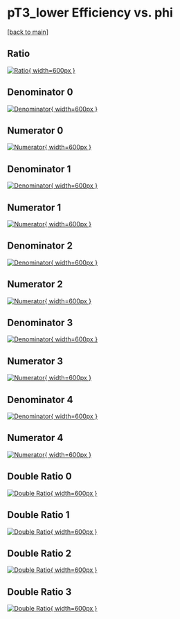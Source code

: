 # pT3_lower Efficiency vs. phi

[[back to main](./)]



## Ratio

[![Ratio](../mtv/var/pT3_lower_loweta_321_0_eff_phi.png){ width=600px }](../mtv/var/pT3_lower_loweta_321_0_eff_phi.pdf)

## Denominator 0

[![Denominator](../mtv/den/pT3_lower_loweta_321_0_eff_phi_den0.png){ width=600px }](../mtv/den/pT3_lower_loweta_321_0_eff_phi_den0.pdf)

## Numerator 0

[![Numerator](../mtv/num/pT3_lower_loweta_321_0_eff_phi_num0.png){ width=600px }](../mtv/num/pT3_lower_loweta_321_0_eff_phi_num0.pdf)

## Denominator 1

[![Denominator](../mtv/den/pT3_lower_loweta_321_0_eff_phi_den1.png){ width=600px }](../mtv/den/pT3_lower_loweta_321_0_eff_phi_den1.pdf)

## Numerator 1

[![Numerator](../mtv/num/pT3_lower_loweta_321_0_eff_phi_num1.png){ width=600px }](../mtv/num/pT3_lower_loweta_321_0_eff_phi_num1.pdf)

## Denominator 2

[![Denominator](../mtv/den/pT3_lower_loweta_321_0_eff_phi_den2.png){ width=600px }](../mtv/den/pT3_lower_loweta_321_0_eff_phi_den2.pdf)

## Numerator 2

[![Numerator](../mtv/num/pT3_lower_loweta_321_0_eff_phi_num2.png){ width=600px }](../mtv/num/pT3_lower_loweta_321_0_eff_phi_num2.pdf)

## Denominator 3

[![Denominator](../mtv/den/pT3_lower_loweta_321_0_eff_phi_den3.png){ width=600px }](../mtv/den/pT3_lower_loweta_321_0_eff_phi_den3.pdf)

## Numerator 3

[![Numerator](../mtv/num/pT3_lower_loweta_321_0_eff_phi_num3.png){ width=600px }](../mtv/num/pT3_lower_loweta_321_0_eff_phi_num3.pdf)

## Denominator 4

[![Denominator](../mtv/den/pT3_lower_loweta_321_0_eff_phi_den4.png){ width=600px }](../mtv/den/pT3_lower_loweta_321_0_eff_phi_den4.pdf)

## Numerator 4

[![Numerator](../mtv/num/pT3_lower_loweta_321_0_eff_phi_num4.png){ width=600px }](../mtv/num/pT3_lower_loweta_321_0_eff_phi_num4.pdf)

## Double Ratio 0

[![Double Ratio](../mtv/ratio/pT3_lower_loweta_321_0_eff_phi_ratio0.png){ width=600px }](../mtv/ratio/pT3_lower_loweta_321_0_eff_phi_ratio0.pdf)

## Double Ratio 1

[![Double Ratio](../mtv/ratio/pT3_lower_loweta_321_0_eff_phi_ratio1.png){ width=600px }](../mtv/ratio/pT3_lower_loweta_321_0_eff_phi_ratio1.pdf)

## Double Ratio 2

[![Double Ratio](../mtv/ratio/pT3_lower_loweta_321_0_eff_phi_ratio2.png){ width=600px }](../mtv/ratio/pT3_lower_loweta_321_0_eff_phi_ratio2.pdf)

## Double Ratio 3

[![Double Ratio](../mtv/ratio/pT3_lower_loweta_321_0_eff_phi_ratio3.png){ width=600px }](../mtv/ratio/pT3_lower_loweta_321_0_eff_phi_ratio3.pdf)

